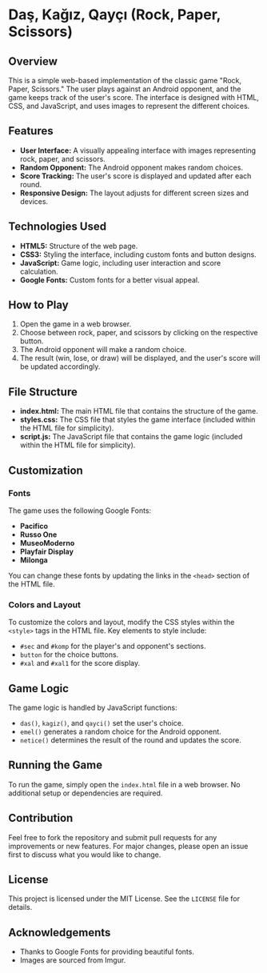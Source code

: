 # Daş, Kağız, Qayçı (Rock, Paper, Scissors)

## Overview

This is a simple web-based implementation of the classic game "Rock, Paper, Scissors." The user plays against an Android opponent, and the game keeps track of the user's score. The interface is designed with HTML, CSS, and JavaScript, and uses images to represent the different choices.

## Features

- **User Interface:** A visually appealing interface with images representing rock, paper, and scissors.
- **Random Opponent:** The Android opponent makes random choices.
- **Score Tracking:** The user's score is displayed and updated after each round.
- **Responsive Design:** The layout adjusts for different screen sizes and devices.

## Technologies Used

- **HTML5:** Structure of the web page.
- **CSS3:** Styling the interface, including custom fonts and button designs.
- **JavaScript:** Game logic, including user interaction and score calculation.
- **Google Fonts:** Custom fonts for a better visual appeal.

## How to Play

1. Open the game in a web browser.
2. Choose between rock, paper, and scissors by clicking on the respective button.
3. The Android opponent will make a random choice.
4. The result (win, lose, or draw) will be displayed, and the user's score will be updated accordingly.

## File Structure

- **index.html:** The main HTML file that contains the structure of the game.
- **styles.css:** The CSS file that styles the game interface (included within the HTML file for simplicity).
- **script.js:** The JavaScript file that contains the game logic (included within the HTML file for simplicity).

## Customization

### Fonts

The game uses the following Google Fonts:
- **Pacifico**
- **Russo One**
- **MuseoModerno**
- **Playfair Display**
- **Milonga**

You can change these fonts by updating the links in the `<head>` section of the HTML file.

### Colors and Layout

To customize the colors and layout, modify the CSS styles within the `<style>` tags in the HTML file. Key elements to style include:
- `#sec` and `#komp` for the player's and opponent's sections.
- `button` for the choice buttons.
- `#xal` and `#xal1` for the score display.

## Game Logic

The game logic is handled by JavaScript functions:
- `das()`, `kagiz()`, and `qayci()` set the user's choice.
- `emel()` generates a random choice for the Android opponent.
- `netice()` determines the result of the round and updates the score.

## Running the Game

To run the game, simply open the `index.html` file in a web browser. No additional setup or dependencies are required.

## Contribution

Feel free to fork the repository and submit pull requests for any improvements or new features. For major changes, please open an issue first to discuss what you would like to change.

## License

This project is licensed under the MIT License. See the `LICENSE` file for details.

## Acknowledgements

- Thanks to Google Fonts for providing beautiful fonts.
- Images are sourced from Imgur.
